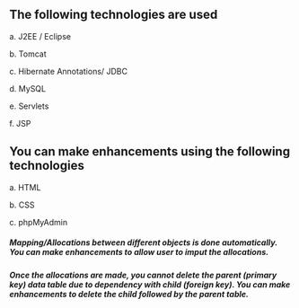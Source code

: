 ## The following technologies are used

a.	J2EE / Eclipse

b.	Tomcat 

c.	Hibernate Annotations/ JDBC

d.	MySQL

e.	Servlets

f.	JSP


## You can make enhancements using the following technologies

a. HTML

b. CSS

c. phpMyAdmin


##### Mapping/Allocations between different objects is done automatically. You can make enhancements to allow user to imput the allocations.

##### Once the allocations are made, you cannot delete the parent (primary key) data table due to dependency with child (foreign key). You can make enhancements to delete the child followed by the parent table.
